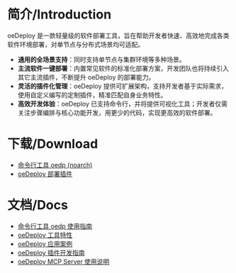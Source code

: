 # 简介/Introduction

oeDeploy 是一款轻量级的软件部署工具，旨在帮助开发者快速、高效地完成各类软件环境部署，对单节点与分布式场景均可适配。

- **通用的全场景支持**：同时支持单节点与集群环境等多种场景。
- **主流软件一键部署**：内置常见软件的标准化部署方案，开发团队也将持续引入其它主流插件，不断提升 oeDeploy 的部署能力。
- **灵活的插件化管理**：oeDeploy 提供可扩展架构，支持开发者基于实际需求，使用自定义编写的定制插件，精准匹配自身业务特性。
- **高效开发体验**：oeDeploy 已支持命令行，并将提供可视化工具；开发者仅需关注步骤编排与核心功能开发，用更少的代码，实现更高效的软件部署。

# 下载/Download

- [命令行工具 oedp (noarch)](https://repo.oepkgs.net/openEuler/rpm/openEuler-24.03-LTS/contrib/oedp/noarch/)
- [oeDeploy 部署插件](https://repo.oepkgs.net/openEuler/rpm/openEuler-24.03-LTS/contrib/oedp/plugins/)

# 文档/Docs

- [命令行工具 oedp 使用指南](https://gitee.com/openeuler/oeDeploy/tree/master/doc/Command.md)
- [oeDeploy 工具特性](https://gitee.com/openeuler/oeDeploy/tree/master/doc/Feature.md)
- [oeDeploy 应用案例](https://gitee.com/openeuler/oeDeploy/tree/master/doc/UseCase.md)
- [oeDeploy 插件开发指南](https://gitee.com/openeuler/oeDeploy/tree/master/doc/DevelopGuide.md)
- [oeDeploy MCP Server 使用说明](https://gitee.com/openeuler/oeDeploy/blob/master/oedp-mcp/README.md)
